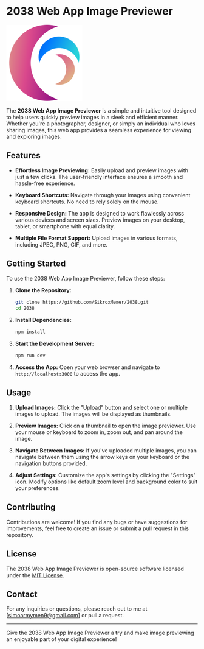 # 2038 Web App Image Previewer

<img src="/src/assets/icon.png" alt="2038" width="200"/>

The **2038 Web App Image Previewer** is a simple and intuitive tool designed to help users quickly preview images in a sleek and efficient manner. Whether you're a photographer, designer, or simply an individual who loves sharing images, this web app provides a seamless experience for viewing and exploring images.

## Features

- **Effortless Image Previewing:** Easily upload and preview images with just a few clicks. The user-friendly interface ensures a smooth and hassle-free experience.

- **Keyboard Shortcuts:** Navigate through your images using convenient keyboard shortcuts. No need to rely solely on the mouse.

- **Responsive Design:** The app is designed to work flawlessly across various devices and screen sizes. Preview images on your desktop, tablet, or smartphone with equal clarity.

- **Multiple File Format Support:** Upload images in various formats, including JPEG, PNG, GIF, and more.

## Getting Started

To use the 2038 Web App Image Previewer, follow these steps:

1. **Clone the Repository:**

   ```sh
   git clone https://github.com/SikroxMemer/2038.git
   cd 2038
   ```

2. **Install Dependencies:**

   ```sh
   npm install
   ```

3. **Start the Development Server:**

   ```sh
   npm run dev
   ```

4. **Access the App:**
   Open your web browser and navigate to `http://localhost:3000` to access the app.

## Usage

1. **Upload Images:**
   Click the "Upload" button and select one or multiple images to upload. The images will be displayed as thumbnails.

2. **Preview Images:**
   Click on a thumbnail to open the image previewer. Use your mouse or keyboard to zoom in, zoom out, and pan around the image.

3. **Navigate Between Images:**
   If you've uploaded multiple images, you can navigate between them using the arrow keys on your keyboard or the navigation buttons provided.

4. **Adjust Settings:**
   Customize the app's settings by clicking the "Settings" icon. Modify options like default zoom level and background color to suit your preferences.

## Contributing

Contributions are welcome! If you find any bugs or have suggestions for improvements, feel free to create an issue or submit a pull request in this repository.

## License

The 2038 Web App Image Previewer is open-source software licensed under the [MIT License](LICENSE).

## Contact

For any inquiries or questions, please reach out to me at [simoarmymen9@gmail.com] or pull a request.

---

Give the 2038 Web App Image Previewer a try and make image previewing an enjoyable part of your digital experience!
